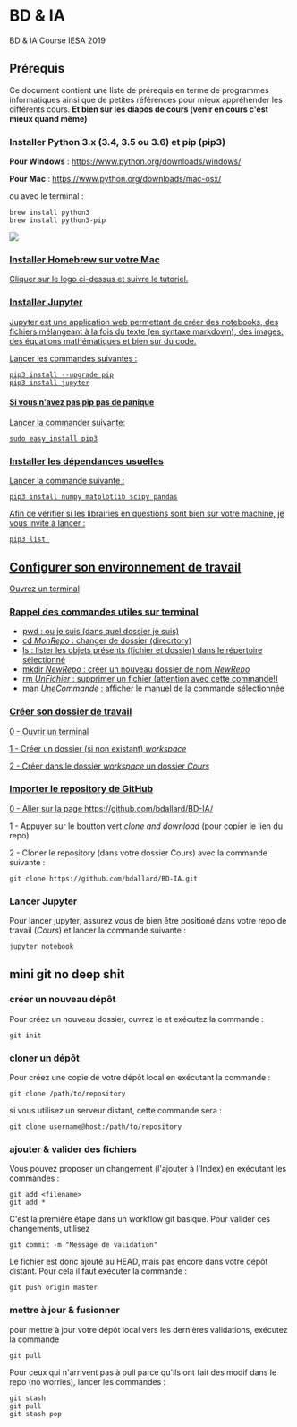 # BD &amp; IA
BD &amp; IA Course IESA 2019


## Prérequis 
Ce document contient une liste de prérequis en terme de programmes informatiques ainsi que de petites références pour mieux appréhender les différents cours.
**Et bien sur les diapos de cours (venir en cours c'est mieux quand même)** 

### Installer Python 3.x (3.4, 3.5 ou 3.6) et pip (pip3)
**Pour Windows** : <https://www.python.org/downloads/windows/>

**Pour Mac** : <https://www.python.org/downloads/mac-osx/>

ou avec le terminal : 
```
brew install python3
brew install python3-pip
```
<a href ="https://brew.sh/index_fr"> <img src="https://upload.wikimedia.org/wikipedia/commons/3/34/Homebrew_logo.png">
### Installer Homebrew sur votre Mac 
Cliquer sur le logo ci-dessus et suivre le tutoriel. 

### Installer Jupyter 
Jupyter est une application web permettant de créer des notebooks, des fichiers mélangeant à la fois du texte (en syntaxe markdown), des images, des équations mathématiques et bien sur du code.

Lancer les commandes suivantes : 
```
pip3 install --upgrade pip
pip3 install jupyter
``` 

#### Si vous n'avez pas pip pas de panique 
Lancer la commander suivante: 
```
sudo easy_install pip3
```

### Installer les dépendances usuelles 
Lancer la commande suivante : 
```
pip3 install numpy matplotlib scipy pandas
```
Afin de vérifier si les librairies en questions sont bien sur votre machine, je vous invite à lancer : 
```
pip3 list 
```

## Configurer son environnement de travail 
Ouvrez un terminal

### Rappel des commandes utiles sur terminal 

- pwd : ou je suis (dans quel dossier je suis) 
- cd *MonRepo* : changer de dossier (direcrtory)
- ls : lister les objets présents (fichier et dossier) dans le répertoire sélectionné
- mkdir *NewRepo* : créer un nouveau dossier de nom *NewRepo*  
- rm *UnFichier* : supprimer un fichier (attention avec cette commande!) 
- man *UneCommande* : afficher le manuel de la commande sélectionnée


### Créer son dossier de travail 

0 - Ouvrir un terminal 

1 - Créer un dossier (si non existant) *workspace* 

2 - Créer dans le dossier *workspace* un dossier *Cours* 

### Importer le repository de GitHub 

0 - Aller sur la page <https://github.com/bdallard/BD-IA/>

1 - Appuyer sur le boutton vert *clone and download* (pour copier le lien du repo) 

2 - Cloner le repository (dans votre dossier Cours) avec la commande suivante : 
```
git clone https://github.com/bdallard/BD-IA.git
```

### Lancer Jupyter

Pour lancer jupyter, assurez vous de bien être positioné dans votre repo de travail (*Cours*) et lancer la commande suivante :  

```
jupyter notebook 
```


## mini git no deep shit 

### créer un nouveau dépôt
Pour créez un nouveau dossier, ouvrez le et exécutez la commande :
```
git init
```

### cloner un dépôt
Pour créez une copie de votre dépôt local en exécutant la commande : 
```
git clone /path/to/repository
```
si vous utilisez un serveur distant, cette commande sera : 
```
git clone username@host:/path/to/repository
```

### ajouter & valider des fichiers 
Vous pouvez proposer un changement (l'ajouter à l'Index) en exécutant les commandes : 
```
git add <filename>
git add *
```
C'est la première étape dans un workflow git basique. Pour valider ces changements, utilisez
```
git commit -m "Message de validation"
```
Le fichier est donc ajouté au HEAD, mais pas encore dans votre dépôt distant. Pour cela il faut exécuter la commande : 
```
git push origin master
```

### mettre à jour & fusionner
pour mettre à jour votre dépôt local vers les dernières validations, exécutez la commande
```
git pull
```

Pour ceux qui n'arrivent pas à pull parce qu'ils ont fait des modif dans le repo (no worries), lancer les commandes : 
```
git stash
git pull
git stash pop
```
